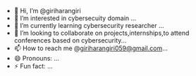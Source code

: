 - 👋 Hi, I’m @giriharangiri
- 👀 I’m interested in cybersecuity domain ...
- 🌱 I’m currently learning cybersecurity researcher ...
- 💞️ I’m looking to collaborate on projects,internships,to attend conferences based on cybersecurity...
- 📫 How to reach me @giriharangiri059@gmail.com...
- 😄 Pronouns: ...
- ⚡ Fun fact: ...

<!---
giriharangiri/giriharangiri is a ✨ special ✨ repository because its `README.md` (this file) appears on your GitHub profile.
You can click the Preview link to take a look at your changes.
--->
